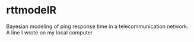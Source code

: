 # rttmodelR
Bayesian modeling of ping response time in a telecommunication network.
A line I wrote on my local computer
